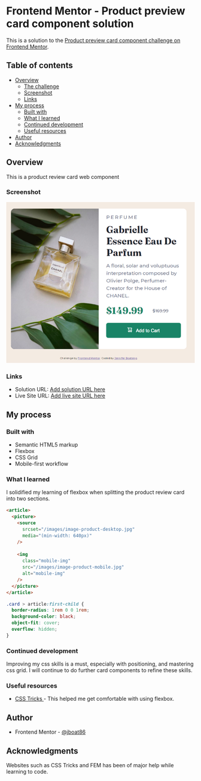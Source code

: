 # Frontend Mentor - Product preview card component solution

This is a solution to the [Product preview card component challenge on Frontend Mentor](https://www.frontendmentor.io/challenges/product-preview-card-component-GO7UmttRfa).

## Table of contents

- [Overview](#overview)
  - [The challenge](#the-challenge)
  - [Screenshot](#screenshot)
  - [Links](#links)
- [My process](#my-process)
  - [Built with](#built-with)
  - [What I learned](#what-i-learned)
  - [Continued development](#continued-development)
  - [Useful resources](#useful-resources)
- [Author](#author)
- [Acknowledgments](#acknowledgments)

## Overview

This is a product review card web component

### Screenshot

![](./images/Screenshot%20.png)

### Links

- Solution URL: [Add solution URL here](https://your-solution-url.com)
- Live Site URL: [Add live site URL here](https://your-live-site-url.com)

## My process

### Built with

- Semantic HTML5 markup
- Flexbox
- CSS Grid
- Mobile-first workflow

### What I learned

I solidified my learning of flexbox when splitting the product review card into two sections.

```html
<article>
  <picture>
    <source
      srcset="/images/image-product-desktop.jpg"
      media="(min-width: 640px)"
    />

    <img
      class="mobile-img"
      src="/images/image-product-mobile.jpg"
      alt="mobile-img"
    />
  </picture>
</article>
```

```css
.card > article:first-child {
  border-radius: 1rem 0 0 1rem;
  background-color: black;
  object-fit: cover;
  overflow: hidden;
}
```

### Continued development

Improving my css skills is a must, especially with positioning, and mastering css grid. I will continue to do further card components to refine these skills.

### Useful resources

- [CSS Tricks ](https://css-tricks.com/snippets/css/a-guide-to-flexbox/) - This helped me get comfortable with using flexbox.

## Author

- Frontend Mentor - [@jboat86](https://www.frontendmentor.io/profile/jboat86)

## Acknowledgments

Websites such as CSS Tricks and FEM has been of major help while learning to code.
